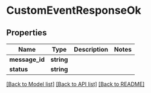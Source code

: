 # CustomEventResponseOk

## Properties
Name | Type | Description | Notes
------------ | ------------- | ------------- | -------------
**message_id** | **string** |  | 
**status** | **string** |  | 

[[Back to Model list]](../README.md#documentation-for-models) [[Back to API list]](../README.md#documentation-for-api-endpoints) [[Back to README]](../README.md)


